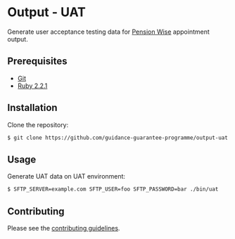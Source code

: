 # Output - UAT

Generate user acceptance testing data for [Pension Wise] appointment output.


## Prerequisites

* [Git]
* [Ruby 2.2.1][Ruby]


## Installation

Clone the repository:

```sh
$ git clone https://github.com/guidance-guarantee-programme/output-uat.git
```


## Usage

Generate UAT data on UAT environment: 

```sh
$ SFTP_SERVER=example.com SFTP_USER=foo SFTP_PASSWORD=bar ./bin/uat
```


## Contributing

Please see the [contributing guidelines](/CONTRIBUTING.md).

[git]: http://git-scm.com
[pension wise]: https://www.pensionwise.gov.uk
[ruby]: http://www.ruby-lang.org/en
